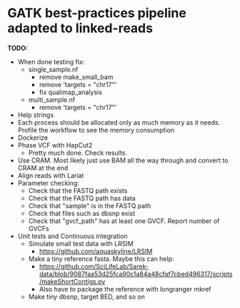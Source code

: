 
# GATK best-practices pipeline adapted to linked-reads


**TODO:**

* When done testing fix:
    * single_sample.nf
        * remove make_small_bam
        * remove 'targets = "chr17"'
        * fix qualimap_analysis
    * multi_sample.nf
        * remove 'targets = "chr17"'
* Help strings
* Each process should be allocated only as much memory as it needs. Profile the workflow to see the memory consumption
* Dockerize
* Phase VCF with HapCut2
    * Pretty much done. Check results.
* Use CRAM. Most likely just use BAM all the way through and convert to CRAM at the end
* Align reads with Lariat
* Parameter checking:
    * Check that the FASTQ path exists
    * Check that the FASTQ path has data
    * Check that "sample" is in the FASTQ path
    * Check that files such as dbsnp exist
    * Check that "gvcf_path" has at least one GVCF. Report number of GVCFs
* Unit tests and Continuous integration
    * Simulate small test data with LRSIM
        * https://github.com/aquaskyline/LRSIM
    * Make a tiny reference fasta. Maybe this can help:
        * https://github.com/SciLifeLab/Sarek-data/blob/9087faa53d25fca90c1a84a48cfaf7cbed496317/scripts/makeShortContigs.py
        * Also have to package the reference with longranger mkref
    * Make tiny dbsnp, target BED, and so on


